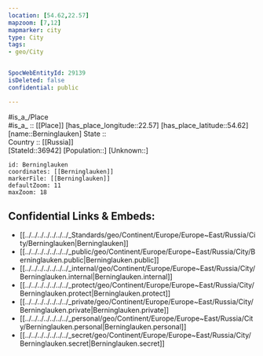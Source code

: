 ```yaml
---
location: [54.62,22.57] 
mapzoom: [7,12] 
mapmarker: city 
type: City
tags:
- geo/City


SpocWebEntityId: 29139
isDeleted: false
confidential: public

---
```

#is_a_/Place  
#is_a_ :: [[Place]] 
[has_place_longitude::22.57] 
[has_place_latitude::54.62] 
[name::Berninglauken] 
State ::  
Country :: [[Russia]]  
[StateId::36942] 
[Population::] 
[Unknown::] 


```leaflet
id: Berninglauken
coordinates: [[Berninglauken]] 
markerFile: [[Berninglauken]] 
defaultZoom: 11 
maxZoom: 18
```


## Confidential Links & Embeds: 
- [[../../../../../../../_Standards/geo/Continent/Europe/Europe~East/Russia/City/Berninglauken|Berninglauken]] 
- [[../../../../../../../_public/geo/Continent/Europe/Europe~East/Russia/City/Berninglauken.public|Berninglauken.public]] 
- [[../../../../../../../_internal/geo/Continent/Europe/Europe~East/Russia/City/Berninglauken.internal|Berninglauken.internal]] 
- [[../../../../../../../_protect/geo/Continent/Europe/Europe~East/Russia/City/Berninglauken.protect|Berninglauken.protect]] 
- [[../../../../../../../_private/geo/Continent/Europe/Europe~East/Russia/City/Berninglauken.private|Berninglauken.private]] 
- [[../../../../../../../_personal/geo/Continent/Europe/Europe~East/Russia/City/Berninglauken.personal|Berninglauken.personal]] 
- [[../../../../../../../_secret/geo/Continent/Europe/Europe~East/Russia/City/Berninglauken.secret|Berninglauken.secret]] 
